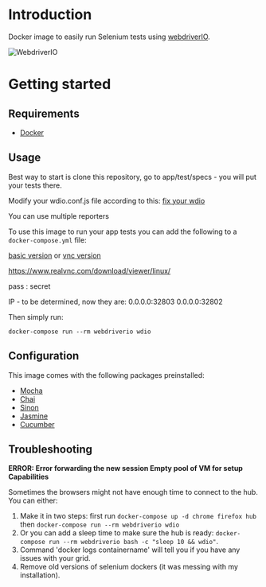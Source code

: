# Introduction
Docker image to easily run Selenium tests using [webdriverIO](http://webdriver.io/).

![WebdriverIO](http://webdriver.io/images/webdriverio.png)

# Getting started

## Requirements
- [Docker](https://docs.docker.com/engine/installation/)

## Usage
Best way to start is clone this repository, go to app/test/specs - you will put your tests there.

Modify your wdio.conf.js file according to this:
[fix your wdio](how_to_change_wdio_conf_file.md)

You can use multiple reporters

To use this image to run your app tests you can add the following to a `docker-compose.yml` file:

[basic version](basiccompose.yml)
or 
[vnc version](vnccompose.yml)

https://www.realvnc.com/download/viewer/linux/

pass : secret

IP - to be determined, now they are:
0.0.0.0:32803
0.0.0.0:32802

Then simply run:
```
docker-compose run --rm webdriverio wdio
```

## Configuration
This image comes with the following packages preinstalled:
- [Mocha](https://mochajs.org/)
- [Chai](http://chaijs.com/)
- [Sinon](http://sinonjs.org/)
- [Jasmine](http://jasmine.github.io/)
- [Cucumber](https://cucumber.io/)

## Troubleshooting

**ERROR: Error forwarding the new session Empty pool of VM for setup Capabilities**

Sometimes the browsers might not have enough time to connect to the hub. You can either:
1. Make it in two steps: first run `docker-compose up -d chrome firefox hub` then `docker-compose run --rm webdriverio wdio`
2. Or you can add a sleep time to make sure the hub is ready: `docker-compose run --rm webdriverio bash -c "sleep 10 && wdio"`.
3. Command 'docker logs containername' will tell you if you have any issues with your grid.
4. Remove old versions of selenium dockers (it was messing with my installation).

